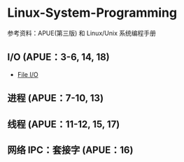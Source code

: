 # Linux-System-Programming

参考资料：APUE(第三版) 和 Linux/Unix 系统编程手册 

## I/O (APUE：3-6, 14, 18)

* [File I/O](https://github.com/steveLauwh/Linux-System-Programming/tree/master/File%20IO)

## 进程 (APUE：7-10, 13)

## 线程 (APUE：11-12, 15, 17)

## 网络 IPC：套接字 (APUE：16)


